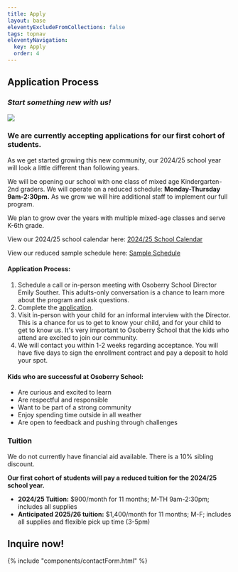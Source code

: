 ```yaml
---
title: Apply
layout: base
eleventyExcludeFromCollections: false
tags: topnav
eleventyNavigation:
  key: Apply
  order: 4
---
```

## Application Process

### *Start something new with us!*

![](/assets/uploads/dice.jpg)

### We are currently accepting applications for our first cohort of students.

As we get started growing this new community, our 2024/25 school year will look a little different than following years. 

We will be opening our school with one class of mixed age Kindergarten-2nd graders. We will operate on a reduced schedule: **Monday-Thursday 9am-2:30pm.** As we grow we will hire additional staff to implement our full program. 

We plan to grow over the years with multiple mixed-age classes and serve K-6th grade. 

View our 2024/25 school calendar here: [2024/25 School Calendar](https://drive.google.com/file/d/1e5TnkgaQXAiuSo9aCAyUcKmbgB2-nRxs/view?usp=sharing)[](https://drive.google.com/file/d/1e5TnkgaQXAiuSo9aCAyUcKmbgB2-nRxs/view?usp=sharing)

View our reduced sample schedule here: [Sample Schedule](https://docs.google.com/document/d/1X5KGSBLho11oEo-lMoekB_0DrUrY4rlRn0dC3bZ-_oo/edit?usp=sharing) [](https://drive.google.com/file/d/1e5TnkgaQXAiuSo9aCAyUcKmbgB2-nRxs/view?usp=sharing)

#### Application Process:

1. Schedule a call or in-person meeting with Osoberry School Director Emily Souther. This adults-only conversation is a chance to learn more about the program and ask questions.
2. Complete the [application](https://forms.gle/YPW8pkDc4gxgxHMx8).
3. Visit in-person with your child for an informal interview with the Director. This is a chance for us to get to know your child, and for your child to get to know us. It's very important to Osoberry School that the kids who attend are excited to join our community.
4. We will contact you within 1-2 weeks regarding acceptance. You will have five days to sign the enrollment contract and pay a deposit to hold your spot.

#### Kids who are successful at Osoberry School:

* Are curious and excited to learn
* Are respectful and responsible
* Want to be part of a strong community
* Enjoy spending time outside in all weather
* Are open to feedback and pushing through challenges

### Tuition

We do not currently have financial aid available. There is a 10% sibling discount. 

**Our first cohort of students will pay a reduced tuition for the 2024/25 school year.** 

* **2024/25 Tuition:** $900/month for 11 months; M-TH 9am-2:30pm; includes all supplies
* **Anticipated 2025/26 tuition:** $1,400/month for 11 months; M-F; includes all supplies and flexible pick up time (3-5pm)

## Inquire now!

{% include "components/contactForm.html" %}
